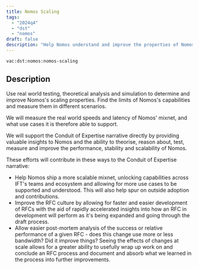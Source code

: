 ```yaml
---
title: Nomos Scaling
tags:
  - "2024q4"
  - "dst"
  - "nomos"
draft: false
description: "Help Nomos understand and improve the properties of Nomos. Improve privacy and security, and improve scaling properties."
---
```


`vac:dst:nomos:nomos-scaling`

## Description
Use real world testing, theoretical analysis and simulation to determine and improve Nomos's scaling properties. Find the limits of Nomos's capabilities and measure them in different scenarios.

We will measure the real world speeds and latency of Nomos' mixnet, and what use cases it is therefore able to support.

We will support the Conduit of Expertise narrative directly by providing valuable insights to Nomos and the ability to theorise, reason about, test, measure and improve the performance, stability and scalability of Nomos.

These efforts will contribute in these ways to the Conduit of Expertise narrative:

* Help Nomos ship a more scalable mixnet, unlocking capabilities across IFT's teams and ecosystem and allowing for more use cases to be supported and understood. This will also help spur on outside adoption and contributions.
* Improve the RFC culture by allowing for faster and easier development of RFCs with the aid of rapidly accelerated insights into how an RFC in development will perform as it's being expanded and going through the draft process.
* Allow easier post-mortem analysis of the success or relative performance of a given RFC - does this change use more or less bandwidth? Did it improve things? Seeing the effects of changes at scale allows for a greater ability to usefully wrap up work on and conclude an RFC process and document and absorb what we learned in the process into further improvements.

<!--
## Task List

### <task 1>

* fully qualified name: <>
* owner: 
* status: <not started or in progress (0%-99%) or done>
* start-date: <yyyy/mm/dd>
* end-date: <yyyy/mm/dd>

#### Description

Either an expressive description or a link to a github issue with an expressive description.

#### Deliverables

List (can consist of a single Deliverable) of planned Deliverables and links to completed Deliverables.



